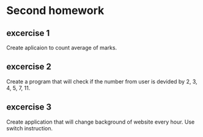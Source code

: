 # Second homework

## excercise 1

Create aplicaion to count average of marks.

## excercise 2
Create a program that will check if the number from user is devided by 2, 3, 4, 5, 7, 11.

## excercise 3

Create application that will change background of website every hour.
Use switch instruction.

